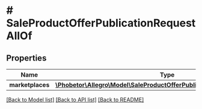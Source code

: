 # # SaleProductOfferPublicationRequestAllOf

## Properties

Name | Type | Description | Notes
------------ | ------------- | ------------- | -------------
**marketplaces** | [**\Phobetor\Allegro\Model\SaleProductOfferPublicationMarketplacesRequest**](SaleProductOfferPublicationMarketplacesRequest.md) |  | [optional]

[[Back to Model list]](../../README.md#models) [[Back to API list]](../../README.md#endpoints) [[Back to README]](../../README.md)
